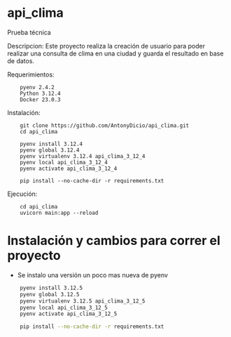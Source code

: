 # api_clima
Prueba técnica

Descripcion:
 	Este proyecto realiza la creación de usuario para poder realizar una consulta de clima en una ciudad y guarda el resultado en base de datos.

Requerimientos:
```
	pyenv 2.4.2
	Python 3.12.4
	Docker 23.0.3
```

Instalación:
```
	git clone https://github.com/AntonyDicio/api_clima.git
	cd api_clima

	pyenv install 3.12.4
	pyenv global 3.12.4
	pyenv virtualenv 3.12.4 api_clima_3_12_4
	pyenv local api_clima_3_12_4
	pyenv activate api_clima_3_12_4

	pip install --no-cache-dir -r requirements.txt
```

Ejecución:
```
	cd api_clima
	uvicorn main:app --reload
```

# Instalación y cambios para correr el proyecto

- Se instalo una versión un poco mas nueva de pyenv

```sh
	pyenv install 3.12.5
	pyenv global 3.12.5
	pyenv virtualenv 3.12.5 api_clima_3_12_5
	pyenv local api_clima_3_12_5
	pyenv activate api_clima_3_12_5

	pip install --no-cache-dir -r requirements.txt
```